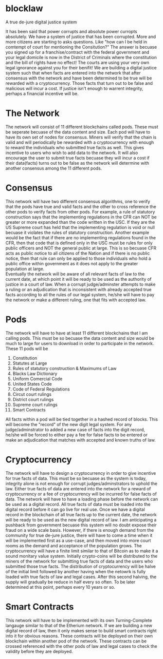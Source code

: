 # blocklaw
A true de-jure digital justice system

It has been said that power corrupts and absolute power curropts absolutely.
We have a system of justice that has been corrupted.  More and more citizens are starting to asks questions.  Like "how can I be held in comtempt of court for mentioning the Consitution?"  The answer is becuase you signed up for a franchise/contract with the federal government and your legal domicile is now in the District of Criminals where the constitution and the bill of rights have no effect!  The courts are using your very own legal ignorance against you for their benifit!
We are building a digital justice system such that when facts are entered into the network that after consensus with the network and have been determined to be true will be rewarded with a cryptocurrency.  Those facts that turn out to be false and malicious will incur a cost.  If justice isn't enough to warrent integrity, perhaps a financial incentive will be.

# The Network
The network will consist of 11 different blockchains called pods.  These must be seperate becuase of the data content and size.  Each pod will have to have its own set of nodes for consensus.  Miners will verify that the chain is valid and will periodically be rewarded with a cryptocurrency with enough to reward the individuals who submitted true facts as well.  This gives incentive to users who wish to add data to the network.  It will also encourage the user to submit true facts becuase they will incur a cost if their data(facts) turns out to be false as the network will determine with another consensus among the 11 different pods.

# Consensus
This network will have two different consensus algorithms, one to verify that the pods have true and valid facts and the other to cross reference the other pods to verify facts from other pods.  For example, a rule of statutory construction says that the implementing regulations in the CFR can NOT be greater or more expanded than the code written in the USC.  If they are the US Supreme court has held that the implementing regulation is void or null becuase it violates the rules of statutory construction.  Another example would be the fact that if there are no implementing regulations found in the CFR, then that code that is defined only in the USC must be rules for only public officers and NOT the general public at large.  This is so becuase CFR acts as public notice to all citizens of the Nation and if there is no public notice, then that rule can only be applied to those individuals who hold a public office within government as it does not apply to the greater population at large.  
Eventually the network will be aware of all relevant facts of law to the current date, at which point it will be ready to be used as the authority of justice in a court of law.  When a corrupt judge/adminster attempts to make a ruling or an adjudication that is inconsistent with already accepted true facts according to all the rules of our legal system, he/she will have to pay the network or make a different ruling, one that fits with accepted law.

# Pods
The network will have to have at least 11 different blockchains that I am calling pods.  This must be so becuase the data content and size would be much to large for users to download in order to participate in the network.  These 11 pods will be
1. Constitution
2. Statutes at Large
3. Rules of statutory construction & Maximums of Law
4. Blacks Law Dictionary
5. Uniform Comercial Code
6. United States Code
7. Code of Federal Regulations
8. Circut court rulings
9. District court rulings
10. Supreme court rulings
11. Smart Contracts

All facts within a pod will be tied together in a hashed record of blocks.  This will become the "record" of the new digit legal system.  For any judge/adminstrator to added a new case of facts into the digit record, he/she will be forced to either pay a fee for false facts to be entered or make an adjudication that matches with accepted and known truths of law.

# Cryptocurrency
The network will have to design a cryptocurrency in order to give incentive for true facts of data.  This must be so becuase as the system is today, integrity alone is not enough for corrupt judges/adminstrators to uphold the law.  Either true facts of data are entered into the network for a reward of cryptocurrency or a fee of cryptocurrency will be incurred for false facts of data.  The network will have to have a loading phase before the network can be used as a digital record.  All true facts of data must be loaded into the digital record before it can go live for real use.  Once we have a digital record in the blockchain of all true facts up to the current date, the network will be ready to be used as the new digital record of law.  I am anticipating a pushback from government becuase this system will no doubt expose their fraud on a wide scale basis.  However, if there is enough demand from the community for true de-jure justice, there will have to come a time when it will be implemented first as a use-case, and then moved into more court rooms as the demand and acceptance of the population grows.
The cryptocurrency will have a finite limit similar to that of Bitcoin as to make it a sound monitary value system.  Initially crypto-coins will be distributed to the miners of the network for submitting true facts of data and the users who submitted those true facts.  The distribution of cryptocurrency will be halve of the initial limit followed by another having when the netowrk is fully loaded with true facts of law and legal cases.  After this second halving, the supply will gradually be reduce in half every so often.  To be later determined at this point, perhaps every 10 years or so.

# Smart Contracts
This network will have to be implemented with its own Turning-Complete langauge similar to that of the Etherium network.  If we are building a new digital record of law, then it only makes sense to build smart contracts right into it for obvious reasons. These contracts will be deployed on their own blockchain within another pod of the network.   These contracts can be crossed referenced with the other pods of law and legal cases to check the validity before they are deployed.  
